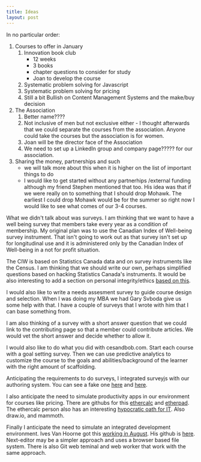```yaml
---
title: Ideas
layout: post
---
```


In no particular order:

1. Courses to offer in January
    1. Innovation book club
        * 12 weeks
        * 3 books
        * chapter questions to consider for study
        * Joan to develop the course
    2. Systematic problem solving for Javascript
    3. Systematic problem solving for pricing
    4. Still a bit Bullish on Content Management Systems and the make/buy decision
1. The Association
    1. Better name????
    2. Not inclusive of men but not exclusive either - I thought afterwards that we could separate the courses from the association. Anyone could take the courses but the association is for women.
    3. Joan will be the director face of the Association
    4. We need to set up a LinkedIn group and company page????? for our association.
1. Sharing the money, partnerships and such
    * we will talk more about this when it is higher on the list of important things to do
    * I would like to get started without any partnerhips /external funding although my friend Stephen mentioned that too. His idea was that if we were really on to something that I should drop Mohawk. The earliest I could drop Mohawk would be for the summer so right now I would like to see what comes of our 3-4 courses.

What we didn't talk about was surveys. I am thinking that we want to have a well being survey that members take every year as a condition of membership. My original plan was to use the Canadian Index of Well-being survey instrument. That isn't going to work out as that survey isn't set up for longitudinal use and it is administered only by the Canadian Index of Well-being in a not for profit situation.

The CIW is based on Statistics Canada data and on survey instruments like the Census. I am thinking that we should write our own, perhaps simplified questions based on hacking Statistics Canada's instruments.  It would be also interesting to add a section on personal integrity/ethics [based on this](https://digitalcommons.georgiasouthern.edu/cgi/viewcontent.cgi?article=1008&context=information-tech-facpubs). 

I would also like to write a needs assesment survey to guide course design and selection. When I was doing my MBA we had Gary Svboda give us some help with that. I have a couple of surveys that I wrote with him that I can base something from.

I am also thinking of a survey with a short answer question that we could link to the contributing page so that a member could contribute articles. We would vet the short answer and decide whether to allow it.

I would also like to do what you did with cesandbob.com. Start each course with a goal setting survey. Then we can use predictive analytics to customize the course to the goals and abilities/background of the learner with the right amount of scaffolding. 

Anticipating the requirements to do surveys, I integrated surveyjs with our authoring system. You can see a fake one [here](https://ysaas.ca/admin/collections/CIW/well_being.md) and [here](https://ysaas.ca//userSurveys/CIW/well_being/).

I also anticipate the need to simulate productivity apps in our environment for courses like pricing. There are githubs for this [ethercalc](https://github.com/audreyt/ethercalc) and [etherpad](https://github.com/ether/etherpad-lite). The ethercalc person also has an interesting [hypocratic oath for IT](https://github.com/audreyt/HippocraticOathForIT). Also draw.io, and mammoth.

Finally I anticipate the need to simulate an integrated development environment. Ives Van Hoorne got this [working in August](https://twitter.com/CompuIves/status/1031930891122049024). His github is [here](https://github.com/CompuIves). Next-editor may be a simpler approach and uses a browser based file system. There is also Git web teminal and web worker that work with the same approach.